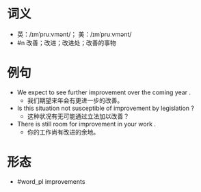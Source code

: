 # 词义
- 英：/ɪmˈpruːvmənt/； 美：/ɪmˈpruːvmənt/
- #n 改善；改进；改进处；改善的事物
# 例句
- We expect to see further improvement over the coming year .
	- 我们期望来年会有更进一步的改善。
- Is this situation not susceptible of improvement by legislation ?
	- 这种状况有无可能通过立法加以改善？
- There is still room for improvement in your work .
	- 你的工作尚有改进的余地。
# 形态
- #word_pl improvements
